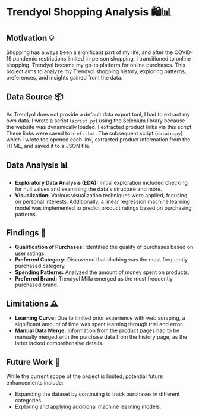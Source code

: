# Trendyol Shopping Analysis 🛍️📊

## Motivation 💡
Shopping has always been a significant part of my life, and after the COVID-19 pandemic restrictions limited in-person shopping, I transitioned to online shopping. Trendyol became my go-to platform for online purchases. This project aims to analyze my Trendyol shopping history, exploring patterns, preferences, and insights gained from the data.

## Data Source 📦
As Trendyol does not provide a default data export tool, I had to extract my own data. I wrote a script (`script.py`) using the Selenium library because the website was dynamically loaded. I extracted product links via this script. These links were saved to `hrefs.txt`. The subsequent script (`obtain.py`) which I wrote too opened each link, extracted product information from the HTML, and saved it to a JSON file.

## Data Analysis 📊
- **Exploratory Data Analysis (EDA):** Initial exploration included checking for null values and examining the data's structure and more.
- **Visualization:** Various visualization techniques were applied, focusing on personal interests. Additionally, a linear regression machine learning model was implemented to predict product ratings based on purchasing patterns.

## Findings 🚀
- **Qualification of Purchases:** Identified the quality of purchases based on user ratings.
- **Preferred Category:** Discovered that clothing was the most frequently purchased category.
- **Spending Patterns:** Analyzed the amount of money spent on products.
- **Preferred Brand:** Trendyol Milla emerged as the most frequently purchased brand.

## Limitations ⚠️
- **Learning Curve:** Due to limited prior experience with web scraping, a significant amount of time was spent learning through trial and error.
- **Manual Data Merge:** Information from the product pages had to be manually merged with the purchase data from the history page, as the latter lacked comprehensive details.

## Future Work 🚀
While the current scope of the project is limited, potential future enhancements include:
- Expanding the dataset by continuing to track purchases in different categories.
- Exploring and applying additional machine learning models.
